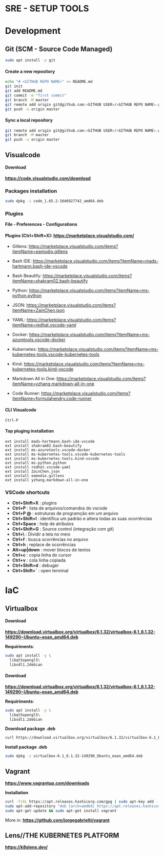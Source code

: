 # **SRE - SETUP TOOLS** ###

# **Development**
## **Git (SCM - Source Code Managed)**
```bash
sudo apt install -y git
```

#### Create a new repository
```bash
echo "# <GITHUB REPO NAME>" >> README.md
git init
git add README.md
git commit -m "first commit"
git branch -M master
git remote add origin git@github.com:<GITHUB USER>/<GITHUB REPO NAME>.git
git push -u origin master
```

#### Sync a local repository
```bash
git remote add origin git@github.com:<GITHUB USER>/<GITHUB REPO NAME>.git
git branch -M master
git push -u origin master
```

## **Visualcode**

#### Download
**https://code.visualstudio.com/download**


### Packages installation
```bash
sudo dpkg -i code_1.65.2-1646927742_amd64.deb
```
### **Plugins**
**File - Preferences - Configurations**

#### **Plugins (Ctrl+Shift+X)**: https://marketplace.visualstudio.com/

- Gitlens: https://marketplace.visualstudio.com/items?itemName=eamodio.gitlens

- Bash IDE: https://marketplace.visualstudio.com/items?itemName=mads-hartmann.bash-ide-vscode

- Bash Beautify: https://marketplace.visualstudio.com/items?itemName=shakram02.bash-beautify

- Python: https://marketplace.visualstudio.com/items?itemName=ms-python.python

- JSON: https://marketplace.visualstudio.com/items?itemName=ZainChen.json

- YAML: https://marketplace.visualstudio.com/items?itemName=redhat.vscode-yaml 

- Docker: https://marketplace.visualstudio.com/items?itemName=ms-azuretools.vscode-docker

- Kubernetes: https://marketplace.visualstudio.com/items?itemName=ms-kubernetes-tools.vscode-kubernetes-tools

- Kind: https://marketplace.visualstudio.com/items?itemName=ms-kubernetes-tools.kind-vscode

- Markdown All in One: https://marketplace.visualstudio.com/items?itemName=yzhang.markdown-all-in-one

- Code Runner: https://marketplace.visualstudio.com/items?itemName=formulahendry.code-runner
#### CLI Visualcode
```
Ctrl-P
```

#### Top pluging installation
```
ext install mads-hartmann.bash-ide-vscode
ext install shakram02.bash-beautify
ext install ms-azuretools.vscode-docker
ext install ms-kubernetes-tools.vscode-kubernetes-tools
ext install ms-kubernetes-tools.kind-vscode
ext install ms-python.python
ext install redhat.vscode-yaml
ext install ZainChen.json
ext install eamodio.gitlens
ext install yzhang.markdown-all-in-one
```

### VSCode shortcuts
- **Ctrl+Shift+X**  : plugins
- **Ctrl+P**        : lista de arquivos/comandos do vscode
- **Ctrl+P @**      : estruturas de programção em um arquivo
- **Ctrl+Shift+l**  : identifica um padrão e altera todas as suas ocorrências
- **Ctrl+Space**    : help de atributos
- **Ctrl+Shift+G**  : Source control (integração com git)
- **Ctrl+\\**       : Dividir a tela no meio
- **Ctrl+f**        : busca ocorrências no arquivo
- **Ctrl+h**        : replace de ocorrências
- **Alt+up|down**   : mover blocos de textos
- **Ctrl+c**        : copia linha do cursor
- **Ctrl+v**        : cola linha copiada
- **Ctrl+Shift+d**  : debuger
- **Ctrl+Shift+´**  : open terminal

# **IaC**
## **Virtualbox**
#### Download
**https://download.virtualbox.org/virtualbox/6.1.32/virtualbox-6.1_6.1.32-149290~Ubuntu~eoan_amd64.deb**

**Requiriments**:
```bash
sudo apt install -y \
  libqt5opengl5\
  libsdl1.2debian
```
#### Download
**https://download.virtualbox.org/virtualbox/6.1.32/virtualbox-6.1_6.1.32-149290~Ubuntu~eoan_amd64.deb**

**Requiriments**:
```bash
sudo apt install -y \
  libqt5opengl5\
  libsdl1.2debian
```

**Download package .deb**
```bash
curl https://download.virtualbox.org/virtualbox/6.1.32/virtualbox-6.1_6.1.32-149290~Ubuntu~eoan_amd64.deb -o virtualbox.deb
```

**Install package .deb**
```bash
sudo dpkg -i virtualbox-6.1_6.1.32-149290_Ubuntu_eoan_amd64.deb
```

## **Vagrant**
**https://www.vagrantup.com/downloads**

**Installation**
```bash
curl -fsSL https://apt.releases.hashicorp.com/gpg | sudo apt-key add -
sudo apt-add-repository "deb [arch=amd64] https://apt.releases.hashicorp.com $(lsb_release -cs) main"
sudo apt-get update && sudo apt-get install vagrant
```
More in: **https://github.com/jorgegabrielti/vagrant**

## **Lens//THE KUBERNETES PLATFORM**
**https://k8slens.dev/**
